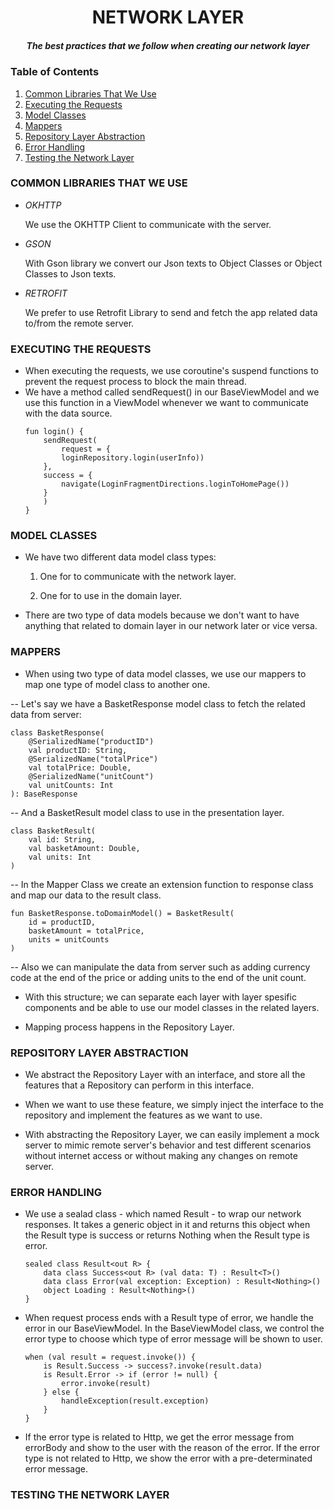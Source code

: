 <h1 align="center">NETWORK LAYER</h1>

<h5 align="center">The best practices that we follow when creating our network layer</h5>

### Table of Contents
1. [Common Libraries That We Use](#common_libraries)
2. [Executing the Requests](#executing_requests)
3. [Model Classes](#model_classes)
4. [Mappers](#mappers)
5. [Repository Layer Abstraction](#repository_layer_abstraction)
6. [Error Handling](#error_handling)
7. [Testing the Network Layer](#testing_the_layer)

<a name="common_libraries"></a>
<h3>COMMON LIBRARIES THAT WE USE</h3>

- _OKHTTP_

	We use the OKHTTP Client to communicate with the server.

- _GSON_

	With Gson library we convert our Json texts to Object Classes or Object Classes to Json texts.

- _RETROFIT_

	We prefer to use Retrofit Library to send and fetch the app related data to/from the remote server.

<a name="executing_requests"></a>
<h3>EXECUTING THE REQUESTS</h3>

- When executing the requests, we use coroutine's suspend functions to prevent the request process to block the main thread.
- We have a method called sendRequest() in our BaseViewModel and we use this function in a ViewModel whenever we want to communicate with the data source.
	```
	fun login() {
	    sendRequest(
	    	request = {
		    loginRepository.login(userInfo))
		},
		success = {
		    navigate(LoginFragmentDirections.loginToHomePage())
		}
	    )
	}
	```

<a name="model_classes"></a>
<h3>MODEL CLASSES</h3>

 - We have two different data model class types:

 	1. One for to communicate with the network layer.

	2. One for to use in the domain layer.

- There are two type of data models because we don't want to have anything that related to domain layer in our network later or vice versa.

<a name="mappers"></a>
<h3>MAPPERS</h3>

- When using two type of data model classes, we use our mappers to map one type of model class to another one.

 -- Let's say we have a BasketResponse model class to fetch the related data from server:

	class BasketResponse(
		@SerializedName("productID")
		val productID: String,
		@SerializedName("totalPrice")
		val totalPrice: Double,
		@SerializedName("unitCount")
		val unitCounts: Int
	): BaseResponse
	
 -- And a BasketResult model class to use in the presentation layer.

	class BasketResult(
		val id: String,
		val basketAmount: Double,
		val units: Int
	)
	
 -- In the Mapper Class we create an extension function to response class and map our data to the result class.

	fun BasketResponse.toDomainModel() = BasketResult(
	    id = productID,
	    basketAmount = totalPrice,
	    units = unitCounts
	)
	
 -- Also we can manipulate the data from server such as adding currency code at the end of the price or  adding units to the end of the unit count.
	

-  With this structure; we can separate each layer with layer spesific components and be able to use our model classes in the related layers.

  - Mapping process happens in the Repository Layer.

<a name="repository_layer_abstraction"></a>
<h3>REPOSITORY LAYER ABSTRACTION</h3>

* We abstract the Repository Layer with an interface, and store all the features that a Repository can perform in this interface. 

* When we want to use these feature, we simply inject the interface to the repository and implement the features as we want to use.

* With abstracting the Repository Layer, we can easily implement a mock server to mimic remote server's behavior and test different scenarios without internet access or without making any changes on remote server.

<a name="error_handling"></a>
<h3>ERROR HANDLING</h3>

* We use a sealad class - which named Result - to wrap our network responses. It takes a generic object in it and returns this object when the Result type is success or returns Nothing when the Result type is error.

	```
	sealed class Result<out R> {
		data class Success<out R> (val data: T) : Result<T>()
    	data class Error(val exception: Exception) : Result<Nothing>()
    	object Loading : Result<Nothing>()
	}
	```

* When request process ends with a Result type of error, we handle the error in our BaseViewModel. In the BaseViewModel class, we control the error type to choose which type of error message will be shown to user. 

	```
    when (val result = request.invoke()) {
        is Result.Success -> success?.invoke(result.data)
        is Result.Error -> if (error != null) {
            error.invoke(result)
        } else {
            handleException(result.exception)
        }
	}
	```
* If the error type is related to Http, we get the error message from errorBody and show to the user with the reason of the error. If the error type is not related to Http, we show the error with a pre-determinated error message.

<a name="testing_the_layer"></a>
<h3>TESTING THE NETWORK LAYER</h3>

